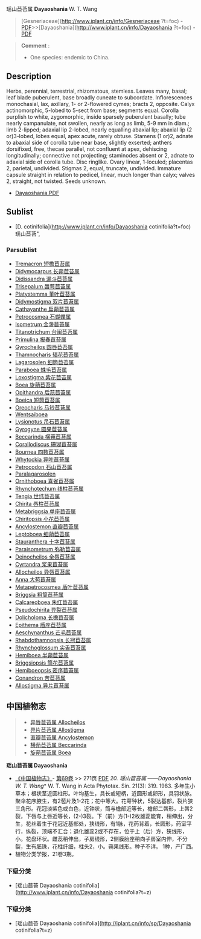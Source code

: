 瑶山苣苔属 **Dayaoshania** W. T. Wang

> [Gesneriaceae](http://www.iplant.cn/info/Gesneriaceae ?t=foc) - [PDF](http://iplant.cn/foc/pdf/Gesneriaceae.pdf)>>[Dayaoshania](http://www.iplant.cn/info/Dayaoshania ?t=foc) - [PDF](http://www.iplant.cn/foc/pdf/Dayaoshania.pdf)

> **Comment** : 
> * One species: endemic to China.

## Description

Herbs, perennial, terrestrial, rhizomatous, stemless. Leaves many, basal; leaf blade puberulent, base broadly cuneate to subcordate. Inflorescences monochasial, lax, axillary, 1- or 2-flowered cymes; bracts 2, opposite. Calyx actinomorphic, 5-lobed to 5-sect from base; segments equal. Corolla purplish to white, zygomorphic, inside sparsely puberulent basally; tube nearly campanulate, not swollen, nearly as long as limb, 5-9 mm in diam.; limb 2-lipped; adaxial lip 2-lobed, nearly equalling abaxial lip; abaxial lip (2 or)3-lobed, lobes equal, apex acute, rarely obtuse. Stamens (1 or)2, adnate to abaxial side of corolla tube near base, slightly exserted; anthers dorsifixed, free, thecae parallel, not confluent at apex, dehiscing longitudinally; connective not projecting; staminodes absent or 2, adnate to adaxial side of corolla tube. Disc ringlike. Ovary linear, 1-loculed; placentas 2, parietal, undivided. Stigmas 2, equal, truncate, undivided. Immature capsule straight in relation to pedicel, linear, much longer than calyx; valves 2, straight, not twisted. Seeds unknown.

* [Dayaoshania.PDF](http://iplant.cn/foc/pdf/Dayaoshania.pdf)

## Sublist

* [D.  cotinifolia](http://www.iplant.cn/info/Dayaoshania cotinifolia?t=foc) 瑶山苣苔",

### Parsublist

* [Tremacron  短檐苣苔属](http://www.iplant.cn/info/Tremacron?t=foc)
* [Didymocarpus  长蒴苣苔属](http://www.iplant.cn/info/Didymocarpus?t=foc)
* [Didissandra  漏斗苣苔属](http://www.iplant.cn/info/Didissandra?t=foc)
* [Trisepalum  唇萼苣苔属](http://www.iplant.cn/info/Trisepalum?t=foc)
* [Platystemma  堇叶苣苔属](http://www.iplant.cn/info/Platystemma?t=foc)
* [Didymostigma  双片苣苔属](http://www.iplant.cn/info/Didymostigma?t=foc)
* [Cathayanthe  扁蒴苣苔属](http://www.iplant.cn/info/Cathayanthe?t=foc)
* [Petrocosmea  石蝴蝶属](http://www.iplant.cn/info/Petrocosmea?t=foc)
* [Isometrum  金盏苣苔属](http://www.iplant.cn/info/Isometrum?t=foc)
* [Titanotrichum  台闽苣苔属](http://www.iplant.cn/info/Titanotrichum?t=foc)
* [Primulina  报春苣苔属](http://www.iplant.cn/info/Primulina?t=foc)
* [Gyrocheilos  圆唇苣苔属](http://www.iplant.cn/info/Gyrocheilos?t=foc)
* [Thamnocharis  辐花苣苔属](http://www.iplant.cn/info/Thamnocharis?t=foc)
* [Lagarosolen  细筒苣苔属](http://www.iplant.cn/info/Lagarosolen?t=foc)
* [Paraboea  蛛毛苣苔属](http://www.iplant.cn/info/Paraboea?t=foc)
* [Loxostigma  紫花苣苔属](http://www.iplant.cn/info/Loxostigma?t=foc)
* [Boea  旋蒴苣苔属](http://www.iplant.cn/info/Boea?t=foc)
* [Opithandra  后蕊苣苔属](http://www.iplant.cn/info/Opithandra?t=foc)
* [Boeica  短筒苣苔属](http://www.iplant.cn/info/Boeica?t=foc)
* [Oreocharis  马铃苣苔属](http://www.iplant.cn/info/Oreocharis?t=foc)
* [Wentsaiboea  ](http://www.iplant.cn/info/Wentsaiboea?t=foc)
* [Lysionotus  吊石苣苔属](http://www.iplant.cn/info/Lysionotus?t=foc)
* [Gyrogyne  圆果苣苔属](http://www.iplant.cn/info/Gyrogyne?t=foc)
* [Beccarinda  横蒴苣苔属](http://www.iplant.cn/info/Beccarinda?t=foc)
* [Corallodiscus  珊瑚苣苔属](http://www.iplant.cn/info/Corallodiscus?t=foc)
* [Bournea  四数苣苔属](http://www.iplant.cn/info/Bournea?t=foc)
* [Whytockia  异叶苣苔属](http://www.iplant.cn/info/Whytockia?t=foc)
* [Petrocodon  石山苣苔属](http://www.iplant.cn/info/Petrocodon?t=foc)
* [Paralagarosolen  ](http://www.iplant.cn/info/Paralagarosolen?t=foc)
* [Ornithoboea  喜雀苣苔属](http://www.iplant.cn/info/Ornithoboea?t=foc)
* [Rhynchotechum  线柱苣苔属](http://www.iplant.cn/info/Rhynchotechum?t=foc)
* [Tengia  世纬苣苔属](http://www.iplant.cn/info/Tengia?t=foc)
* [Chirita  唇柱苣苔属](http://www.iplant.cn/info/Chirita?t=foc)
* [Metabriggsia  单座苣苔属](http://www.iplant.cn/info/Metabriggsia?t=foc)
* [Chiritopsis  小花苣苔属](http://www.iplant.cn/info/Chiritopsis?t=foc)
* [Ancylostemon  直瓣苣苔属](http://www.iplant.cn/info/Ancylostemon?t=foc)
* [Leptoboea  细蒴苣苔属](http://www.iplant.cn/info/Leptoboea?t=foc)
* [Stauranthera  十字苣苔属](http://www.iplant.cn/info/Stauranthera?t=foc)
* [Paraisometrum  弥勒苣苔属](http://www.iplant.cn/info/Paraisometrum?t=foc)
* [Deinocheilos  全唇苣苔属](http://www.iplant.cn/info/Deinocheilos?t=foc)
* [Cyrtandra  浆果苣苔属](http://www.iplant.cn/info/Cyrtandra?t=foc)
* [Allocheilos  异唇苣苔属](http://www.iplant.cn/info/Allocheilos?t=foc)
* [Anna  大苞苣苔属](http://www.iplant.cn/info/Anna?t=foc)
* [Metapetrocosmea  盾叶苣苔属](http://www.iplant.cn/info/Metapetrocosmea?t=foc)
* [Briggsia  粗筒苣苔属](http://www.iplant.cn/info/Briggsia?t=foc)
* [Calcareoboea  朱红苣苔属](http://www.iplant.cn/info/Calcareoboea?t=foc)
* [Pseudochirita  异裂苣苔属](http://www.iplant.cn/info/Pseudochirita?t=foc)
* [Dolicholoma  长檐苣苔属](http://www.iplant.cn/info/Dolicholoma?t=foc)
* [Epithema  盾座苣苔属](http://www.iplant.cn/info/Epithema?t=foc)
* [Aeschynanthus  芒毛苣苔属](Aeschynanthus-芒毛苣苔属.md)
* [Rhabdothamnopsis  长冠苣苔属](http://www.iplant.cn/info/Rhabdothamnopsis?t=foc)
* [Rhynchoglossum  尖舌苣苔属](http://www.iplant.cn/info/Rhynchoglossum?t=foc)
* [Hemiboea  半蒴苣苔属](http://www.iplant.cn/info/Hemiboea?t=foc)
* [Briggsiopsis  筒花苣苔属](http://www.iplant.cn/info/Briggsiopsis?t=foc)
* [Hemiboeopsis  密序苣苔属](http://www.iplant.cn/info/Hemiboeopsis?t=foc)
* [Conandron  苦苣苔属](http://www.iplant.cn/info/Conandron?t=foc)
* [Allostigma  异片苣苔属](http://www.iplant.cn/info/Allostigma?t=foc)

## 中国植物志

> * [异唇苣苔属  Allocheilos](Allocheilos-异唇苣苔属.md)
> * [异片苣苔属  Allostigma](Allostigma-异片苣苔属.md)
> * [直瓣苣苔属  Ancylostemon](Ancylostemon-直瓣苣苔属.md)
> * [横蒴苣苔属  Beccarinda](Beccarinda-横蒴苣苔属.md)
> * [旋蒴苣苔属  Boea](Boea-旋蒴苣苔属.md)

**瑶山苣苔属 Dayaoshania**

* [《中国植物志》](http://www.iplant.cn/frps)- [第69卷](http://www.iplant.cn/frps/vol/69) >> 271页 [PDF](http://www.iplant.cn/frps/pdf/69/271y.pdf)
**20. 瑶山苣苔属* ——Dayaoshania W. T. Wang**
W. T. Wang in Acta Phytotax. Sin. 21(3): 319. 1983.
多年生小草本；根状茎近圆柱形。叶均基生，具长或短柄，近圆形或卵形，具羽状脉。聚伞花序腋生，有2苞片及1-2花；花中等大。花萼钟状，5裂达基部，裂片狭三角形。花冠淡紫色或白色，近钟状，筒与檐部近等长，檐部二唇形，上唇2裂，下唇与上唇近等长，(2-)3裂。下（前）方(1-)2枚雄蕊能育，稍伸出，分生，花丝着生于花冠近基部处，狭线形，有1脉，花药背着，长圆形，药室平行，纵裂，顶端不汇合；退化雄蕊2或不存在，位于上（后）方，狭线形，小。花盘环状。雌蕊稍伸出，子房线形，2侧膜胎座稍向子房室内伸，不分裂，生有胚珠，花柱纤细，柱头2，小。蒴果线形。种子不详。
1种，产广西。
* 植物分类学报，21卷3期。

### 下级分类
* [瑶山苣苔  Dayaoshania cotinifolia](http://www.iplant.cn/info/Dayaoshania cotinifolia?t=z)

### 下级分类
* [瑶山苣苔  Dayaoshania cotinifolia](http://iplant.cn/info/sp/Dayaoshania cotinifolia?t=z)
